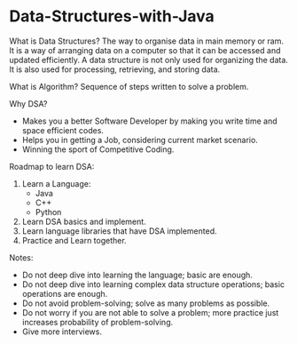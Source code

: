 # Data-Structures-with-Java

What is Data Structures?
The way to organise data in main memory or ram. It is a way of arranging data on a computer so that it can be accessed and updated efficiently. A data structure is not only used for organizing the data. It is also used for processing, retrieving, and storing data.

What is Algorithm?
Sequence of steps written to solve a problem.

Why DSA?
* Makes you a better Software Developer by making you write time and space efficient codes.
* Helps you in getting a Job, considering current market scenario.
* Winning the sport of Competitive Coding.

Roadmap to learn DSA:

1. Learn a Language:
	* Java
	* C++
	* Python
2. Learn DSA basics and implement. 
3. Learn language libraries that have DSA implemented.
4. Practice and Learn together.

Notes:
* Do not deep dive into learning the language; basic are enough.
* Do not deep dive into learning complex data structure operations; basic operations are enough.
* Do not avoid problem-solving; solve as many problems as possible.
* Do not worry if you are not able to solve a problem; more practice just increases probability of problem-solving.
* Give more interviews.


